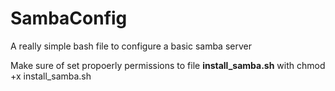 # SambaConfig
A really simple bash file to configure a basic samba server

Make sure of set propoerly permissions to file **install_samba.sh** with chmod +x install_samba.sh
